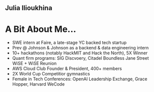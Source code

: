 ## Julia Ilioukhina

# A Bit About Me...
- SWE intern at Faire, a late-stage YC backed tech startup
- Prev @ Johnson & Johnson as a backend & data engineering intern
- 10+ hackathons (notably HackMIT and Hack the North), 5X Winner
- Quant firm programs: SIG Discvoery, Citadel Boundless Jane Street WiSE + WiSE Reunion
- AWS Cloud Club Founder & President, 400+ members
- 2X World Cup Competitior gymnastics
- Female in Tech Conferences: OpenAI Leadership Exchange, Grace Hopper, Harvard WeCode

